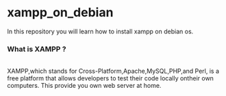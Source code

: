 # xampp_on_debian
In this repository you will learn how to install xampp on debian os.<br>
<h3>What is XAMPP ?</h3><br>
                 XAMPP,which stands for Cross-Platform,Apache,MySQL,PHP,and Perl, is a free platform that allows developers to test their code locally ontheir own computers.
                 This provide you own web server at home.
